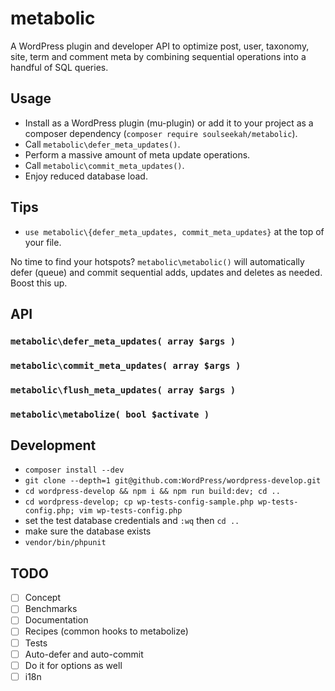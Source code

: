 # metabolic

A WordPress plugin and developer API to optimize post, user, taxonomy, site, term and comment meta by combining sequential operations into a handful of SQL queries.

## Usage

- Install as a WordPress plugin (mu-plugin) or add it to your project as a composer dependency (`composer require soulseekah/metabolic`).
- Call `metabolic\defer_meta_updates()`.
- Perform a massive amount of meta update operations.
- Call `metabolic\commit_meta_updates()`.
- Enjoy reduced database load.

## Tips

- `use metabolic\{defer_meta_updates, commit_meta_updates}` at the top of your file.

No time to find your hotspots? `metabolic\metabolic()` will automatically defer (queue) and commit sequential adds, updates and deletes as needed. Boost this up.

## API

### `metabolic\defer_meta_updates( array $args )`

### `metabolic\commit_meta_updates( array $args )`

### `metabolic\flush_meta_updates( array $args )`

### `metabolic\metabolize( bool $activate )`

## Development

- `composer install --dev`
- `git clone --depth=1 git@github.com:WordPress/wordpress-develop.git`
- `cd wordpress-develop && npm i && npm run build:dev; cd ..`
- `cd wordpress-develop; cp wp-tests-config-sample.php wp-tests-config.php; vim wp-tests-config.php`
- set the test database credentials and `:wq` then `cd ..`
- make sure the database exists
- `vendor/bin/phpunit`

## TODO

- [ ] Concept
- [ ] Benchmarks
- [ ] Documentation
- [ ] Recipes (common hooks to metabolize)
- [ ] Tests
- [ ] Auto-defer and auto-commit
- [ ] Do it for options as well
- [ ] i18n
